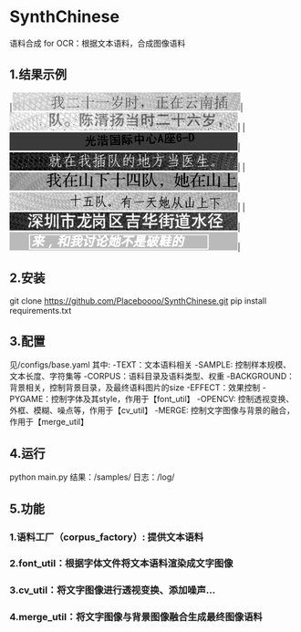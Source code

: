 # SynthChinese
语料合成 for OCR：根据文本语料，合成图像语料

## 1.结果示例
|![1.jpg](./demo/1.jpg)|![2.jpg](./demo/2.jpg)|
|![3.jpg](./demo/3.jpg)|![4.jpg](./demo/4.jpg)|
|![5.jpg](./demo/5.jpg)|![6.jpg](./demo/6.jpg)|
|![7.jpg](./demo/7.jpg)|![8.jpg](./demo/8.jpg)|

## 2.安装
git clone  https://github.com/Placeboooo/SynthChinese.git
pip install requirements.txt
## 3.配置
见/configs/base.yaml
其中:
  -TEXT：文本语料相关
    -SAMPLE: 控制样本规模、文本长度、字符集等
    -CORPUS：语料目录及语料类型、权重
  -BACKGROUND：背景相关，控制背景目录，及最终语料图片的size
  -EFFECT：效果控制
    -PYGAME：控制字体及其style，作用于【font_util】
    -OPENCV: 控制透视变换、外框、模糊、噪点等，作用于【cv_util】
    -MERGE: 控制文字图像与背景的融合，作用于【merge_util】
## 4.运行
python main.py
结果：/samples/
日志：/log/

## 5.功能
### 1.语料工厂（corpus_factory）: 提供文本语料
### 2.font_util：根据字体文件将文本语料渲染成文字图像
### 3.cv_util：将文字图像进行透视变换、添加噪声...
### 4.merge_util：将文字图像与背景图像融合生成最终图像语料


